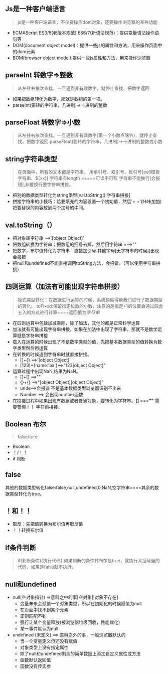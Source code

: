 ## Js是一种客户端语言
> js是一种客户端语言，不仅要操作dom对象，还要操作浏览器的某些功能
- ECMAScript ES3/5(老版本规范) ES6/7(新语法规范)：提供变量语法操作语句等
- DOM(document object model)：提供一些js的属性和方法，用来操作页面中的dom元素
- BOM(browser object model):提供一些js属性和方法，用来操作浏览器
## parseInt  转数字=>整数  
> 从左往右依次查找，一旦遇到非有效数字，就停止查找，把数字返回
  - 如果把数组转化为数字，那就是数组的第一项。
  - parseInt(要转的字符串，几进制)->十进制的整数
## parseFloat   转数字=>小数
>从左往右依次查找，一旦遇到非有效数字(第一个小数点除外)，就停止查找，把数字返回
> parseFloat(要转的字符串，几进制)->十进制的整数或小数
## string字符串类型
>在页面中，所有的文本都是字符串。
> 用单引号、双引号、反引号[es6模板字符串、${xx}]
>字符串有length =====可读不可写
>字符串不能换行[会报错],非要换行要字符串拼接。
- 把别的数据类型转化为string类型[val.toString();字符串拼接]
- 拼接字符串的小技巧：给要填充的内容设置一个初始值，然后'+  +'(咔咔加加)把要替换的内容放到两个加号的中间。
## val.toString（）
+ 把对象转字符串 ==>'[object Object]'
+ 把数组转换为字符串；把数组的括号去掉，然后用字符串  ===>""
+ 把数字，布尔值转化为字符串：直接加引号  其他字母[无字符串的时候]]出现会报错
+ 把null和undefined不能直接调用toString方法，会报错，（可以使用字符串拼接）
## 四则运算（加法有可能出现字符串拼接）
>隐式类型转化：在数据进行运算的时候，系统偷偷得帮我们进行了数据类型的转化。
>toFixed:保留指定位数的小数，注意的是指定+1的位置会通过四舍五入的方式进行计算====返回值为*字符串*
-  在四则运算中包括加减乘除，除了加法，其他的都是正常科学运算
- 加法就有可能出现字符串拼接，如果在加法中出现了字符串，那就不是数学运算就是字符串拼接
- 载入在运算的时候出现了不是数字类型的值，先把基本数据类型的值转换为数字类型然后再运算
- 在转换的时候遇到字符串时就直接拼接。
   + []+{} ==>'[object Object]'
   + [123]+{name:'aa'}==>"123[object Object]"
- 运算过程中出现NaN,结果为NaN。
   + []+[] ==>""
   + {}+{} ==>"[object Object][object Object]"
   + unde==>会报错   不是基本数据类型浏览器识别不出来
   + Number ==> 会出现number函数
- 在拼接过程中如果出现有数组或者普通对象，要转化为字符串。**[]** ===**""** 需要警惕！！ 字符串拼接。
## Boolean 布尔
> false/ture
- Boolean
- ！/！！
- if 判断
## false
其他的数据类型转化false:false,null,undefined,0,NaN,空字符串====其余的数据类型转化为true。
## ！和！！
- 取反：先把值转换为布尔值再取反值
- ！！转换布尔值
## if条件判断
>if(判断条件){执行代码}
>如果判断的条件转布尔是true，就执行大括号里的代码，如果是false就不执行。
## null和undefined
- null(空对象指针)  =>意料之中的事[空对象||对象不存在]
   + 变量未来会赋值一个对象类型，所以在初始化的时候赋值为null
   + 在页面中找不到某个元素
   + 正则匹配不到
   + 强行让某个变量释放(被浏览器垃圾回收，性能优化)
   + 某一事件默认为null
- undefined (未定义) ==> 意料之外的事，一般浏览器默认的
   + 当一个变量定义但还没有赋值
   + 对象类型上没有指定属性
   + 除了null和undefined剩余的简单数据上添加自定义属性或方法
   + 函数默认返回值
   + 函数没有传实参